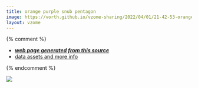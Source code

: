 ```yaml
---
title: orange purple snub pentagon
image: https://vorth.github.io/vzome-sharing/2022/04/01/21-42-53-orange-purple-snub-pentagon/orange-purple-snub-pentagon.png
layout: vzome
---
```


{% comment %}
 - [***web page generated from this source***][post]
 - [data assets and more info][github]

[post]: <https://vorth.github.io/vzome-sharing/2022/04/01/orange-purple-snub-pentagon-21-42-53.html>
[github]: <https://github.com/vorth/vzome-sharing/tree/main/2022/04/01/21-42-53-orange-purple-snub-pentagon/>
{% endcomment %}

<vzome-viewer style="width: 100%; height: 65vh;"
       src="https://vorth.github.io/vzome-sharing/2022/04/01/21-42-53-orange-purple-snub-pentagon/orange-purple-snub-pentagon.vZome" >
  <img src="https://vorth.github.io/vzome-sharing/2022/04/01/21-42-53-orange-purple-snub-pentagon/orange-purple-snub-pentagon.png" />
</vzome-viewer>